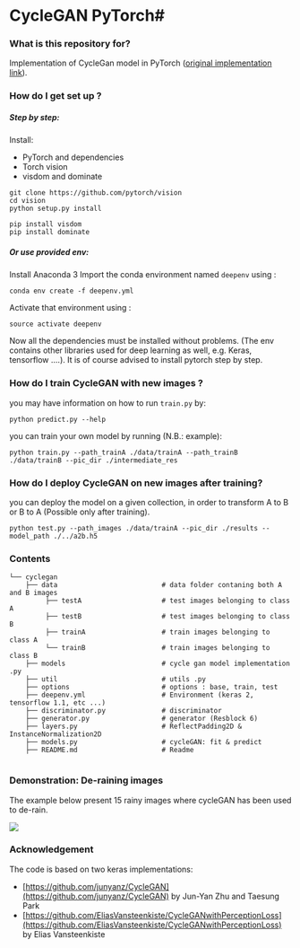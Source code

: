 # CycleGAN PyTorch#

### What is this repository for? 
Implementation of CycleGan model in PyTorch ([original implementation link](https://github.com/junyanz/CycleGAN)). 

### How do I get set up ?
##### Step by step:
Install:
* PyTorch and dependencies 
* Torch vision
* visdom and dominate
```
git clone https://github.com/pytorch/vision
cd vision
python setup.py install

pip install visdom
pip install dominate
```

##### Or use provided env:
Install Anaconda 3
Import the conda environment named `deepenv` using : 
```
conda env create -f deepenv.yml
```
Activate that environment using :
```
source activate deepenv
```
Now all the dependencies must be installed without problems. (The env contains other libraries used for deep learning as well, e.g. Keras, tensorflow ....). It is of course advised to install pytorch step by step.

### How do I train CycleGAN with new images ?
you may have information on how to run ```train.py``` by:
```
python predict.py --help
```
you can train your own model by running (N.B.: example):
```
python train.py --path_trainA ./data/trainA --path_trainB ./data/trainB --pic_dir ./intermediate_res
```
### How do I deploy CycleGAN on new images after training?
you can deploy the model on a given collection, in order to transform A to B or B to A (Possible only after training).
```
python test.py --path_images ./data/trainA --pic_dir ./results --model_path ./../a2b.h5
```
### Contents
```
└── cyclegan
    ├── data                          # data folder contaning both A and B images
         ├── testA                    # test images belonging to class A
         ├── testB                    # test images belonging to class B
         ├── trainA                   # train images belonging to class A
         └── trainB                   # train images belonging to class B
    ├── models                        # cycle gan model implementation .py
    ├── util                          # utils .py               
    ├── options                       # options : base, train, test
    ├── deepenv.yml                   # Environment (keras 2, tensorflow 1.1, etc ...)
    ├── discriminator.py              # discriminator
    ├── generator.py                  # generator (Resblock 6)
    ├── layers.py                     # ReflectPadding2D & InstanceNormalization2D
    ├── models.py                     # cycleGAN: fit & predict
    ├── README.md                     # Readme


```

### Demonstration: De-raining images 
The example below present 15 rainy images where cycleGAN has been used to de-rain.

![](https://github.com/HagopB/cyclegan/blob/master/pics/demo_rainremoval.png)

### Acknowledgement
The code is based on two keras implementations:
* [https://github.com/junyanz/CycleGAN](https://github.com/junyanz/CycleGAN) by Jun-Yan Zhu and Taesung Park
* [https://github.com/EliasVansteenkiste/CycleGANwithPerceptionLoss](https://github.com/EliasVansteenkiste/CycleGANwithPerceptionLoss) by Elias Vansteenkiste



